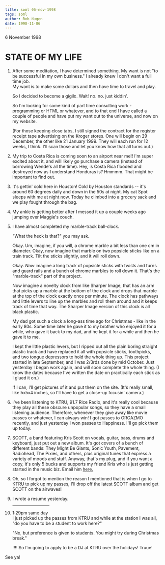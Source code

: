 ```yaml
---
title: soml 06-nov-1998
tags: soml
author: Rob Nugen
date: 1998-11-06
---
```


<title>State of My Life</title>

<p class=date>6 November 1998</p>

<h1>STATE OF MY LIFE</h1>

<p><ol>

<p><li>After some meditation, I have determined something. My want is not "to be successful in my own business."  I already knew I don't want a full time job.  
<br>My want is to make some dollars and then have time to travel and play.</li>

<p>So I decided to become a gigilo.  Wait! no. no. just kiddin'.

<p>So I'm looking for some kind of part time consulting work - programming or HTML or whatever, and to that end I have called a couple of people and have put my want out to the universe, and now on my website.

<p>(For those keeping close tabs, I still signed the contract for the register receipt tape advertising on the Kroger stores.  One will begin on 29 December, the other like 21 January 1999.  They will each run for 12 weeks, I think.  I'll scan those and let you know how that all turns out.)

<p><li>My trip to Costa Rica is coming soon to an airport near me!!  I'm super excited about it, and will likely go purchase a camera (instead of borrowing Wende's all the time).  Hey, is Costa Rica flooded and destroyed now as I understand Honduras is? Hmmmm. That might be important to find out.</li>

<p><li>It's gettin' cold here in Houston! Cold by Houston standards -- it's around 60 degrees daily and down in the 50s at night. My cat Spot sleeps with me at night now. Today he climbed into a grocery sack and we play fought through the bag.</li>

<p><li>My ankle is getting better after I messed it up a couple weeks ago jumping over Maggie's couch.</li>

<p><li>I have almost completed my marble-track ball-clock. 
<p>"What the heck is that?" you may ask.

<p>Okay. Um, imagine, if you will, a chrome marble a bit less than one cm in diameter.  Okay, now imagine that marble on two popsicle sticks like on a train track. Tilt the sticks slightly, and it will roll down.

<p>Okay. <em>Now</em> imagine a long track of popsicle sticks with twists and turns and guard rails and a bunch of chrome marbles to roll down it.  That's the "marble-track" part of the project.

<p>Now imagine a novelty clock from like Sharper Image, that has an arm that picks up a marble at the bottom of the clock and drops that marble at the top of the clock exactly once per minute.  The clock has pathways and little levers to line up the marbles and roll them around and it keeps track of time that way. The Sharper Image version of this clock is all black plastic.

<p>My dad got such a clock a long-ass time ago for Christmas - like in the early 80s. Some time later he gave it to my brother who enjoyed it for a while, who gave it back to my dad, and he kept it for a while and then he gave it to me.

<p>I kept the little plastic levers, but I ripped out all the plain boring straight plastic track and have replaced it all with popsicle sticks, toothpicks, and two tongue depressors to hold the whole thing up.  This project started in late September, and I was 2/3rds done by mid October.  Just yesterday I began work again, and will soon complete the whole thing.  (I know the dates because I've written the date on practically each stick as I glued it on.)

<p>If I can, I'll get pictures of it and put them on the site. (It's really small, like 5x5x4 inches, so I'll have to get a close-up focusin' camera.)</li>

<p><li>I've been listening to KTRU, 91.7 Rice Radio, and it's really cool because they play all these obscure unpopular songs, so they have a small listening audience.  Therefore, whenever they give away like movie passes or whatever, I can always win! I got passes to ORGAZMO recently, and just yesterday I won passes to Happiness.  I'll go pick them up today.</li>

<p><li>SCOTT, a band featuring Kris Scott on vocals, guitar, bass, drums and keyboard, just put out a new album. It's got covers of a bunch of different bands: They Might Be Giants, Sonic Youth, Pavement, Radiohead, The Pixies, and others, plus original tunes that express a variety of moods and stuff.  Anyway, that's my plug, and if you want a copy, it's only 5 bucks and supports my friend Kris who is just getting started in the music biz. Email him <a href="mailto:bitter-boy@juno.com">here.</a>

<p><li>Oh, so I forgot to mention the reason I mentioned that is when I go to KTRU to pick up my passes, I'll drop off the latest SCOTT album and get SCOTT on the airwaves!</li>

<p><li>I wrote a resume yesterday.</li>

<p><hr align="center" width="25%">

<p><li>1:29pm same day
<br>I just picked up the passes from KTRU and while at the station
I was all, "do you have to be a student to work here?"   

<p>"No, but preference is given to students.  You might try during Christmas 
break."

<p>!!!! So I'm going to apply to be a DJ at KTRU over the holidays!  Truue!</li>

</ol>

<p>See ya!
</p>
